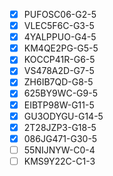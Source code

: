 - [x] PUFOSC06-G2-5
- [x] VLEC5F6C-G3-5
- [x] 4YALPPUO-G4-5
- [x] KM4QE2PG-G5-5
- [x] KOCCP41R-G6-5
- [x] VS478A2D-G7-5
- [x] ZH6IB7QD-G8-5
- [x] 625BY9WC-G9-5
- [x] EIBTP98W-G11-5
- [x] GU3ODYGU-G14-5
- [x] 2T28JZP3-G18-5
- [x] 086JG471-G30-5
- [ ] 55NIJNYW-C0-4
- [ ] KMS9Y22C-C1-3
